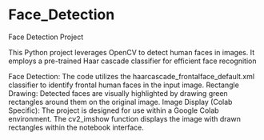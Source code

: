 # Face_Detection

Face Detection Project

This Python project leverages OpenCV to detect human faces in images. It employs a pre-trained Haar cascade classifier for efficient face recognition

Face Detection: The code utilizes the haarcascade_frontalface_default.xml classifier to identify frontal human faces in the input image.
Rectangle Drawing: Detected faces are visually highlighted by drawing green rectangles around them on the original image.
Image Display (Colab Specific): The project is designed for use within a Google Colab environment. The cv2_imshow function displays the image with drawn rectangles within the notebook interface.
